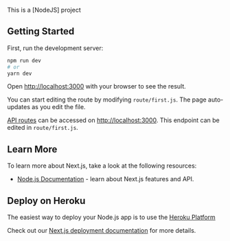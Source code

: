 This is a [NodeJS] project

## Getting Started

First, run the development server:

```bash
npm run dev
# or
yarn dev
```

Open [http://localhost:3000](http://localhost:3000) with your browser to see the result.

You can start editing the route by modifying `route/first.js`. The page auto-updates as you edit the file.

[API routes](https://nodejs.org/api/) can be accessed on [http://localhost:3000](http://localhost:3000). This endpoint can be edited in `route/first.js`.


## Learn More

To learn more about Next.js, take a look at the following resources:

- [Node.js Documentation](https://nodejs.org/en/docs/) - learn about Next.js features and API.




## Deploy on Heroku

The easiest way to deploy your Node.js app is to use the [Heroku Platform](https://devcenter.heroku.com/)

Check out our [Next.js deployment documentation](https://devcenter.heroku.com/articles/getting-started-with-nodejs) for more details.
